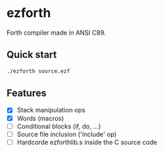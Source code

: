 # ezforth

Forth compiler made in ANSI C89.

## Quick start

```bash
./ezforth source.ezf
```

## Features

- [x] Stack manipulation ops
- [x] Words (macros)
- [ ] Conditional blocks (if, do, ...)
- [ ] Source file inclusion ('include' op)
- [ ] Hardcorde ezforthlib.s inside the C source code

